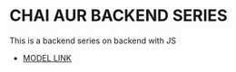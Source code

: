 # CHAI AUR BACKEND SERIES

This is a backend series on backend with JS

- [MODEL LINK](https://app.eraser.io/workspace/YtPqZ1VogxGy1jzIDkzj)
